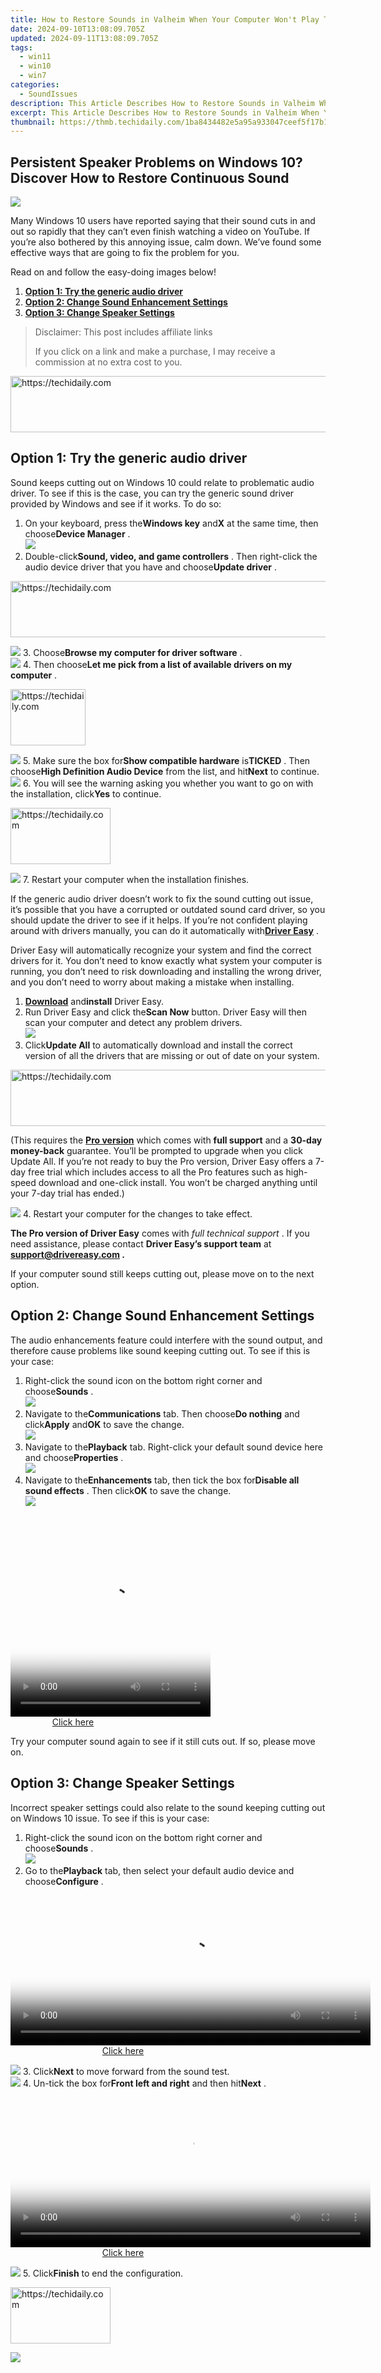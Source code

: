 ```yaml
---
title: How to Restore Sounds in Valheim When Your Computer Won't Play Them
date: 2024-09-10T13:08:09.705Z
updated: 2024-09-11T13:08:09.705Z
tags:
  - win11
  - win10
  - win7
categories:
  - SoundIssues
description: This Article Describes How to Restore Sounds in Valheim When Your Computer Won't Play Them
excerpt: This Article Describes How to Restore Sounds in Valheim When Your Computer Won't Play Them
thumbnail: https://thmb.techidaily.com/1ba8434482e5a95a933047ceef5f17b18e8ca4e1285ed40b4bdaada044e82ad5.jpg
---
```


## Persistent Speaker Problems on Windows 10? Discover How to Restore Continuous Sound

![](https://images.drivereasy.com/wp-content/uploads/2017/06/img_594a25a314e33.png)

 Many Windows 10 users have reported saying that their sound cuts in and out so rapidly that they can’t even finish watching a video on YouTube. If you’re also bothered by this annoying issue, calm down. We’ve found some effective ways that are going to fix the problem for you.

Read on and follow the easy-doing images below!

1. [**Option 1: Try the generic audio driver**](https://tools.techidaily.com/drivereasy/download/)
2. [**Option 2: Change Sound Enhancement Settings**](https://tools.techidaily.com/drivereasy/download/)
3. [**Option 3: Change Speaker Settings**](https://tools.techidaily.com/drivereasy/download/)


>  Disclaimer: This post includes affiliate links
>
>  If you click on a link and make a purchase, I may receive a commission at no extra cost to you.
>







<!-- affiliate ads begin -->
<a href="https://appsumo.8odi.net/c/5597632/2118324/7443" target="_top" id="2118324">
  <img src="//a.impactradius-go.com/display-ad/7443-2118324" border="0" alt="https://techidaily.com" width="600" height="90"/>
</a>
<img height="0" width="0" src="https://appsumo.8odi.net/i/5597632/2118324/7443" style="position:absolute;visibility:hidden;" border="0" />
<!-- affiliate ads end -->




## Option 1: Try the generic audio driver

 Sound keeps cutting out on Windows 10 could relate to problematic audio driver. To see if this is the case, you can try the generic sound driver provided by Windows and see if it works. To do so:

1. On your keyboard, press the**Windows key** and**X** at the same time, then choose**Device Manager** .  
![](https://www.drivereasy.com/wp-content/uploads/2017/06/img_594a273f85c31.png)
2. Double-click**Sound, video, and game controllers** . Then right-click the audio device driver that you have and choose**Update driver** .  




<!-- affiliate ads begin -->
<a href="https://ephamedtechinc.pxf.io/c/5597632/2137226/26400" target="_top" id="2137226">
  <img src="//a.impactradius-go.com/display-ad/26400-2137226" border="0" alt="https://techidaily.com" width="728" height="90"/>
</a>
<img height="0" width="0" src="https://ephamedtechinc.pxf.io/i/5597632/2137226/26400" style="position:absolute;visibility:hidden;" border="0" />
<!-- affiliate ads end -->




![](https://www.drivereasy.com/wp-content/uploads/2017/06/img_594a27949ffeb.png)
3. Choose**Browse my computer for driver software** .  
![](https://www.drivereasy.com/wp-content/uploads/2017/06/img_594a28445c675.png)
4. Then choose**Let me pick from a list of available drivers on my computer** .  




<!-- affiliate ads begin -->
<a href="https://aligracehair.sjv.io/c/5597632/2135350/19272" target="_top" id="2135350">
  <img src="//a.impactradius-go.com/display-ad/19272-2135350" border="0" alt="https://techidaily.com" width="120" height="90"/>
</a>
<img height="0" width="0" src="https://aligracehair.sjv.io/i/5597632/2135350/19272" style="position:absolute;visibility:hidden;" border="0" />
<!-- affiliate ads end -->




![](https://www.drivereasy.com/wp-content/uploads/2017/06/img_594a286f3d5de.png)
5. Make sure the box for**Show compatible hardware** is**TICKED** . Then choose**High Definition Audio Device** from the list, and hit**Next** to continue.  
![](https://www.drivereasy.com/wp-content/uploads/2017/06/img_594a28cccfd3f.png)
6. You will see the warning asking you whether you want to go on with the installation, click**Yes** to continue.  




<!-- affiliate ads begin -->
<a href="https://25home.pxf.io/c/5597632/2123469/16836" target="_top" id="2123469">
  <img src="//a.impactradius-go.com/display-ad/16836-2123469" border="0" alt="https://techidaily.com" width="160" height="90"/>
</a>
<img height="0" width="0" src="https://25home.pxf.io/i/5597632/2123469/16836" style="position:absolute;visibility:hidden;" border="0" />
<!-- affiliate ads end -->




![](https://www.drivereasy.com/wp-content/uploads/2017/06/img_594a294398588.png)
7. Restart your computer when the installation finishes.

 If the generic audio driver doesn’t work to fix the sound cutting out issue, it’s possible that you have a corrupted or outdated sound card driver, so you should update the driver to see if it helps. If you’re not confident playing around with drivers manually, you can do it automatically with[**Driver Easy**](https://tools.techidaily.com/drivereasy/download/) .

 Driver Easy will automatically recognize your system and find the correct drivers for it. You don’t need to know exactly what system your computer is running, you don’t need to risk downloading and installing the wrong driver, and you don’t need to worry about making a mistake when installing.

1. **[Download](https://tools.techidaily.com/drivereasy/download/)**  and**install** Driver Easy.
2. Run Driver Easy and click the**Scan Now** button. Driver Easy will then scan your computer and detect any problem drivers.  
![](https://www.drivereasy.com/wp-content/uploads/2020/10/6_0_scan-now.jpg)
3. Click**Update All** to automatically download and install the correct version of all the drivers that are missing or out of date on your system.  




<!-- affiliate ads begin -->
<a href="https://unicoeye.pxf.io/c/5597632/2121331/18498" target="_top" id="2121331">
  <img src="//a.impactradius-go.com/display-ad/18498-2121331" border="0" alt="https://techidaily.com" width="728" height="90"/>
</a>
<img height="0" width="0" src="https://unicoeye.pxf.io/i/5597632/2121331/18498" style="position:absolute;visibility:hidden;" border="0" />
<!-- affiliate ads end -->





 (This requires the **[Pro version](https://tools.techidaily.com/drivereasy/download/)**  which comes with **full support**  and a **30-day money-back**  guarantee. You’ll be prompted to upgrade when you click Update All. If you’re not ready to buy the Pro version, Driver Easy offers a 7-day free trial which includes access to all the Pro features such as high-speed download and one-click install. You won’t be charged anything until your 7-day trial has ended.)  

![](https://www.drivereasy.com/wp-content/uploads/2024/05/Reaktek-audio.jpg)
4. Restart your computer for the changes to take effect.

**The Pro version of Driver Easy** comes with _full technical support_ . If you need assistance, please contact **Driver Easy’s support team** at **[support@drivereasy.com](https://tools.techidaily.com/drivereasy/download/) .**

 If your computer sound still keeps cutting out, please move on to the next option.

## Option 2: Change Sound Enhancement Settings

 The audio enhancements feature could interfere with the sound output, and therefore cause problems like sound keeping cutting out. To see if this is your case:

1. Right-click the sound icon on the bottom right corner and choose**Sounds** .  
![](https://www.drivereasy.com/wp-content/uploads/2017/06/img_594a2ac889f4b.png)
2. Navigate to the**Communications** tab. Then choose**Do nothing** and click**Apply** and**OK** to save the change.  
![](https://www.drivereasy.com/wp-content/uploads/2017/06/img_594a2b232ba88.png)
3. Navigate to the**Playback** tab. Right-click your default sound device here and choose**Properties** .  
![](https://www.drivereasy.com/wp-content/uploads/2017/06/img_594a2ea142d3d.png)
4. Navigate to the**Enhancements** tab, then tick the box for**Disable all sound effects** . Then click**OK** to save the change.  
![](https://www.drivereasy.com/wp-content/uploads/2017/06/img_594a2f2436ccd.png)





<!-- affiliate ads begin -->
<span id="1498635">
					<video width="320" height="320" style="cursor:pointer"
           poster="//a.impactradius-go.com/display-clicktoplayimage/1498635.png"
           onclick="if(!this.playClicked){this.play();this.setAttribute('controls',true);this.playClicked=true;}">
	   <source src="//a.impactradius-go.com/display-ad/17326-1498635">
	   <img src="//a.impactradius-go.com/display-clicktoplayimage/1498635.png" style="border: none; height: 100%; width: 100%; object-fit: contain">
	</video>
	<div style="width:200px;text-align:center"><a href="javascript:window.open(decodeURIComponent('https%3A%2F%2Fancheer.sjv.io%2Fc%2F5597632%2F1498635%2F17326'), '_blank');void(0);">Click here</a></div>
</span>
<img height="0" width="0" src="https://imp.pxf.io/i/5597632/1498635/17326" style="position:absolute;visibility:hidden;" border="0" />
<!-- affiliate ads end -->




 Try your computer sound again to see if it still cuts out. If so, please move on.

## Option 3: Change Speaker Settings

 Incorrect speaker settings could also relate to the sound keeping cutting out on Windows 10 issue. To see if this is your case:

1. Right-click the sound icon on the bottom right corner and choose**Sounds** .  
![](https://www.drivereasy.com/wp-content/uploads/2017/06/img_594a2ac889f4b.png)
2. Go to the**Playback** tab, then select your default audio device and choose**Configure** .  




<!-- affiliate ads begin -->
<span id="1983472">
					<video width="576" height="240" style="cursor:pointer"
           poster="//a.impactradius-go.com/display-clicktoplayimage/1983472.png"
           onclick="if(!this.playClicked){this.play();this.setAttribute('controls',true);this.playClicked=true;}">
	   <source src="//a.impactradius-go.com/display-ad/22993-1983472">
	   <img src="//a.impactradius-go.com/display-clicktoplayimage/1983472.png" style="border: none; height: 100%; width: 100%; object-fit: contain">
	</video>
	<div style="width:360px;text-align:center"><a href="javascript:window.open(decodeURIComponent('https%3A%2F%2Fhomestyler.sjv.io%2Fc%2F5597632%2F1983472%2F22993'), '_blank');void(0);">Click here</a></div>
</span>
<img height="0" width="0" src="https://imp.pxf.io/i/5597632/1983472/22993" style="position:absolute;visibility:hidden;" border="0" />
<!-- affiliate ads end -->




![](https://www.drivereasy.com/wp-content/uploads/2017/06/img_594a2fb513a1f.png)
3. Click**Next** to move forward from the sound test.  
![](https://www.drivereasy.com/wp-content/uploads/2017/06/img_594a30155c6c0.png)
4. Un-tick the box for**Front left and right** and then hit**Next** .  




<!-- affiliate ads begin -->
<span id="1983474">
					<video width="576" height="240" style="cursor:pointer"
           poster="//a.impactradius-go.com/display-clicktoplayimage/1983474.png"
           onclick="if(!this.playClicked){this.play();this.setAttribute('controls',true);this.playClicked=true;}">
	   <source src="//a.impactradius-go.com/display-ad/22993-1983474">
	   <img src="//a.impactradius-go.com/display-clicktoplayimage/1983474.png" style="border: none; height: 100%; width: 100%; object-fit: contain">
	</video>
	<div style="width:360px;text-align:center"><a href="javascript:window.open(decodeURIComponent('https%3A%2F%2Fhomestyler.sjv.io%2Fc%2F5597632%2F1983474%2F22993'), '_blank');void(0);">Click here</a></div>
</span>
<img height="0" width="0" src="https://imp.pxf.io/i/5597632/1983474/22993" style="position:absolute;visibility:hidden;" border="0" />
<!-- affiliate ads end -->




![](https://www.drivereasy.com/wp-content/uploads/2017/06/img_594a30576b3ae.png)
5. Click**Finish** to end the configuration.  




<!-- affiliate ads begin -->
<a href="https://review-au.sjv.io/c/5597632/2098700/14409" target="_top" id="2098700">
  <img src="//a.impactradius-go.com/display-ad/14409-2098700" border="0" alt="https://techidaily.com" width="160" height="90"/>
</a>
<img height="0" width="0" src="https://review-au.sjv.io/i/5597632/2098700/14409" style="position:absolute;visibility:hidden;" border="0" />
<!-- affiliate ads end -->




![](https://www.drivereasy.com/wp-content/uploads/2017/06/img_594a30a107415.png)





<!-- affiliate ads begin -->
<span id="1975503">
					<video width="128" height="480" style="cursor:pointer"
           poster="//a.impactradius-go.com/display-clicktoplayimage/1975503.png"
           onclick="if(!this.playClicked){this.play();this.setAttribute('controls',true);this.playClicked=true;}">
	   <source src="//a.impactradius-go.com/display-ad/22993-1975503">
	   <img src="//a.impactradius-go.com/display-clicktoplayimage/1975503.png" style="border: none; height: 100%; width: 100%; object-fit: contain">
	</video>
	<div style="width:80px;text-align:center"><a href="javascript:window.open(decodeURIComponent('https%3A%2F%2Fhomestyler.sjv.io%2Fc%2F5597632%2F1975503%2F22993'), '_blank');void(0);">Click here</a></div>
</span>
<img height="0" width="0" src="https://imp.pxf.io/i/5597632/1975503/22993" style="position:absolute;visibility:hidden;" border="0" />
<!-- affiliate ads end -->




 Try to play audio with your computer again to see if the sound still cuts out.

 Hope one of the fixes above helps to fix the sound keeps cutting out on Windows 10 problem for you. If you have any other suggestions, please feel free to leave a comment below.

* [Audio](https://tools.techidaily.com/drivereasy/download/)
* [sound](https://tools.techidaily.com/drivereasy/download/)
* [volume](https://tools.techidaily.com/drivereasy/download/)

<ins class="adsbygoogle"
     style="display:block"
     data-ad-format="autorelaxed"
     data-ad-client="ca-pub-7571918770474297"
     data-ad-slot="1223367746"></ins>



<ins class="adsbygoogle"
     style="display:block"
     data-ad-client="ca-pub-7571918770474297"
     data-ad-slot="8358498916"
     data-ad-format="auto"
     data-full-width-responsive="true"></ins>





<span class="atpl-alsoreadstyle">Also read:</span>
<div><ul>
<li><a href="https://video-screen-grab.techidaily.com/new-a-concise-guide-to-speedy-mac-screen-capture-for-2024/"><u>[New] A Concise Guide to Speedy Mac Screen Capture for 2024</u></a></li>
<li><a href="https://youtube-stream.techidaily.com/new-raising-awareness-with-youtubes-cc-membership-tips-for-view-growth/"><u>[New] Raising Awareness with YouTube's CC Membership Tips for View Growth</u></a></li>
<li><a href="https://sound-issues.techidaily.com/solved-realtek-microphone-not-working/"><u>[Solved] Realtek Microphone Not Working</u></a></li>
<li><a href="https://twitter-videos.techidaily.com/updated-alter-twitter-video-headline-image-for-2024/"><u>[Updated] Alter Twitter Video Headline Image for 2024</u></a></li>
<li><a href="https://extra-information.techidaily.com/updated-clearview-resolution-amplifier-cross-platform-edition/"><u>[Updated] ClearView Resolution Amplifier Cross-Platform Edition</u></a></li>
<li><a href="https://instagram-clips.techidaily.com/updated-crack-your-smile-with-these-laughing-and-tearful-ig-meme-pages/"><u>[Updated] Crack Your Smile with These Laughing & Tearful IG Meme Pages</u></a></li>
<li><a href="https://desktop-recording.techidaily.com/updated-expert-guide-streaming-and-saving-hulu-seasons-flawlessly/"><u>[Updated] Expert Guide Streaming and Saving Hulu Seasons Flawlessly</u></a></li>
<li><a href="https://discord-videos.techidaily.com/updated-in-2024-avoiding-triggers-exiting-with-ease-from-discord-servers/"><u>[Updated] In 2024, Avoiding Triggers Exiting with Ease From Discord Servers</u></a></li>
<li><a href="https://screen-recording.techidaily.com/updated-in-2024-critics-choice-best-5-web-recording-applications/"><u>[Updated] In 2024, Critics' Choice Best 5 Web Recording Applications</u></a></li>
<li><a href="https://fox-glue.techidaily.com/updated-key-20-free-pubg-thumbnail-collections/"><u>[Updated] Key 20 Free PUBG Thumbnail Collections</u></a></li>
<li><a href="https://vp-tips.techidaily.com/updated-melodic-merge-the-journey-through-crossfading/"><u>[Updated] Melodic Merge The Journey Through Crossfading</u></a></li>
<li><a href="https://on-screen-recording.techidaily.com/10plus-proven-methods-to-enhance-zoom-session-captures/"><u>10+ Proven Methods to Enhance Zoom Session Captures</u></a></li>
<li><a href="https://extra-resources.techidaily.com/2024-approved-boosting-low-light-iphone-video-quality/"><u>2024 Approved Boosting Low-Light iPhone Video Quality</u></a></li>
<li><a href="https://sound-issues.techidaily.com/1723016235544-apex-legends-audio-dilemma-heres-how-you-can-fix-your-voice-chat-woes/"><u>Apex Legends Audio Dilemma? Here's How You Can Fix Your Voice Chat Woes</u></a></li>
<li><a href="https://sound-issues.techidaily.com/1723016551536-bluetooth-sound-sync-problems-overcome-them-in-seconds/"><u>Bluetooth Sound Sync Problems? Overcome Them in Seconds!</u></a></li>
<li><a href="https://sound-issues.techidaily.com/bypassing-sound-barriers-addressing-zooms-microphone-malfunctions-on-microsofts-latest-operating-systems/"><u>Bypassing Sound Barriers: Addressing Zoom's Microphone Malfunctions on Microsoft's Latest Operating Systems</u></a></li>
<li><a href="https://sound-issues.techidaily.com/clarifying-the-silence-effective-ways-to-restore-sound-with-your-conexant-smartaudio-hd-and-windows-10/"><u>Clarifying the Silence: Effective Ways to Restore Sound with Your Conexant SmartAudio HD and Windows 10</u></a></li>
<li><a href="https://extra-tips.techidaily.com/comprehensive-directory-of-premium-tamil-ringtone-downloads-for-2024/"><u>Comprehensive Directory of Premium Tamil Ringtone Downloads for 2024</u></a></li>
<li><a href="https://buynow-marvelous.techidaily.com/cost-effective-audio-tech-for-the-road-truckers-budget-bluetooth-headset-review/"><u>Cost-Effective Audio Tech for the Road: Truckers’ Budget Bluetooth Headset Review</u></a></li>
<li><a href="https://sound-issues.techidaily.com/diy-repair-making-your-razer-blackshark-v2-microphone-function-properly/"><u>DIY Repair: Making Your Razer Blackshark V2 Microphone Function Properly</u></a></li>
<li><a href="https://phone-solutions.techidaily.com/easy-steps-to-recover-deleted-videos-from-redmi-note-13-proplus-5g-by-fonelab-android-recover-video/"><u>Easy steps to recover deleted videos from Redmi Note 13 Pro+ 5G</u></a></li>
<li><a href="https://sound-issues.techidaily.com/effective-fixes-for-insufficient-volume-from-speakers-in-windows-10/"><u>Effective Fixes for Insufficient Volume From Speakers in Windows 10</u></a></li>
<li><a href="https://sound-issues.techidaily.com/effective-solutions-when-your-steelseries-arctis-7-microphone-stops-working/"><u>Effective Solutions When Your SteelSeries Arctis 7 Microphone Stops Working</u></a></li>
<li><a href="https://sound-issues.techidaily.com/effective-ways-to-correct-skype-volume-glitches-instantly/"><u>Effective Ways to Correct Skype Volume Glitches Instantly</u></a></li>
<li><a href="https://sound-issues.techidaily.com/expert-advice-repairing-a-disconnected-realtek-high-definition-audio-setup/"><u>Expert Advice: Repairing a Disconnected Realtek High Definition Audio Setup</u></a></li>
<li><a href="https://sound-issues.techidaily.com/expert-tips-to-fix-a-non-functioning-logitech-g-pro-x-microphone/"><u>Expert Tips to Fix a Non-Functioning Logitech G Pro X Microphone</u></a></li>
<li><a href="https://sound-issues.techidaily.com/five-proven-methods-to-rectify-your-audacitys-sound-device-issue-solution-guide/"><u>Five Proven Methods to Rectify Your Audacity's Sound Device Issue [Solution Guide]</u></a></li>
<li><a href="https://sound-issues.techidaily.com/fix-guide-enabling-unseen-headphones-detection-on-windows-11-media-player/"><u>Fix Guide: Enabling Unseen Headphones Detection on Windows 11 Media Player</u></a></li>
<li><a href="https://sound-issues.techidaily.com/fixing-bluetooth-delay-fast-and-simple-solutions/"><u>Fixing Bluetooth Delay: Fast and Simple Solutions</u></a></li>
<li><a href="https://sound-issues.techidaily.com/fixing-issues-how-to-troubleshoot-your-razer-kraken-microphone/"><u>Fixing Issues: How to Troubleshoot Your Razer Kraken Microphone</u></a></li>
<li><a href="https://hardware-updates.techidaily.com/free-driver-update-pack-for-windows-8s-amd-radeon-hd-graphics-card/"><u>Free Driver Update Pack for Windows 8'S AMD Radeon HD Graphics Card</u></a></li>
<li><a href="https://win-amazing.techidaily.com/hassle-free-installation-of-hp-envy-5055-drivers/"><u>Hassle-Free Installation of HP Envy 5055 Drivers</u></a></li>
<li><a href="https://change-location.techidaily.com/how-can-i-catch-the-regional-pokemon-without-traveling-on-samsung-galaxy-m54-5g-drfone-by-drfone-virtual-android/"><u>How Can I Catch the Regional Pokémon without Traveling On Samsung Galaxy M54 5G | Dr.fone</u></a></li>
<li><a href="https://sim-unlock.techidaily.com/how-to-check-if-your-motorola-edge-40-is-unlocked-by-drfone-android/"><u>How To Check if Your Motorola Edge 40 Is Unlocked</u></a></li>
<li><a href="https://fake-location.techidaily.com/how-to-fake-gps-on-honor-magic-v2-for-mobile-legends-drfone-by-drfone-virtual-android/"><u>How To Fake GPS On Honor Magic V2 For Mobile Legends? | Dr.fone</u></a></li>
<li><a href="https://sound-issues.techidaily.com/how-to-fix-a-broken-or-unresponsive-turtle-beach-elite-atlas-microphone/"><u>How to Fix a Broken or Unresponsive Turtle Beach Elite Atlas Microphone</u></a></li>
<li><a href="https://sound-issues.techidaily.com/how-to-fix-idt-hd-audio-driver-problems-for-windows-11-users/"><u>How to Fix IDT HD Audio Driver Problems for Windows 11 Users</u></a></li>
<li><a href="https://sound-issues.techidaily.com/how-to-fix-silent-speakers-even-when-they-are-attached-in-windows-os/"><u>How to Fix Silent Speakers Even When They Are Attached in Windows OS</u></a></li>
<li><a href="https://screen-mirror.techidaily.com/in-2024-8-best-apps-for-screen-mirroring-realme-10t-5g-pc-drfone-by-drfone-android/"><u>In 2024, 8 Best Apps for Screen Mirroring Realme 10T 5G PC | Dr.fone</u></a></li>
<li><a href="https://facebook-videos.techidaily.com/in-2024-guide-to-disable-facebook-broadcasts-mobiledesktop/"><u>In 2024, Guide to Disable Facebook Broadcasts, Mobile/Desktop</u></a></li>
<li><a href="https://extra-approaches.techidaily.com/in-2024-meme-mastery-top-ten-designs-to-share-scream-and-chortle/"><u>In 2024, Meme Mastery Top Ten Designs to Share, Scream & Chortle</u></a></li>
<li><a href="https://facebook-video-files.techidaily.com/optimize-profitability-the-science-behind-high-roi-fb-animatons/"><u>Optimize Profitability The Science Behind High-ROI FB Animatons</u></a></li>
<li><a href="https://sound-issues.techidaily.com/1723015947171-resolve-your-fortnite-voice-communication-problems-in-no-time/"><u>Resolve Your Fortnite Voice Communication Problems in No Time</u></a></li>
<li><a href="https://sound-issues.techidaily.com/solve-computer-sound-failures-in-minutes-with-these-tips/"><u>Solve Computer Sound Failures in Minutes with These Tips</u></a></li>
<li><a href="https://sound-issues.techidaily.com/step-by-step-diy-fixes-to-restore-speaker-functionality-on-your-personal-computer/"><u>Step-by-Step DIY Fixes to Restore Speaker Functionality on Your Personal Computer</u></a></li>
<li><a href="https://sound-issues.techidaily.com/step-by-step-guide-how-to-fix-an-unresponsive-mic-in-your-headset/"><u>Step-by-Step Guide: How to Fix an Unresponsive Mic in Your Headset</u></a></li>
<li><a href="https://sound-issues.techidaily.com/step-by-step-repair-tips-for-razer-headset-not-detected-by-windowspc/"><u>Step-by-Step Repair Tips for Razer Headset Not Detected by Windows/PC</u></a></li>
<li><a href="https://sound-issues.techidaily.com/step-by-step-solution-for-google-meet-microphone-malfunction-on-win11win10/"><u>Step-by-Step Solution for Google Meet Microphone Malfunction on Win11/Win10</u></a></li>
<li><a href="https://sound-issues.techidaily.com/step-by-step-solutions-for-when-your-tozo-t6-device-fails-in-windows-11-environments/"><u>Step-by-Step Solutions for When Your Tozo T6 Device Fails in Windows 11 Environments</u></a></li>
<li><a href="https://some-skills.techidaily.com/the-complete-windows-10-know-how-reference-for-2024/"><u>The Complete WINDOWS 10 Know-How Reference for 2024</u></a></li>
<li><a href="https://sound-issues.techidaily.com/1723015327796-the-problems-behind-us-play-games-and-stream-sound-on-discord-effectively/"><u>The Problem's Behind Us! Play Games and Stream Sound on Discord Effectively</u></a></li>
<li><a href="https://techtrends.techidaily.com/the-ultimate-tutorial-for-using-imessage-on-non-apple-smartphones/"><u>The Ultimate Tutorial for Using iMessage on Non-Apple Smartphones</u></a></li>
<li><a href="https://sound-issues.techidaily.com/1723016831197-trouble-with-your-logitech-g933-mic-follow-these-steps-to-fix-it/"><u>Trouble with Your Logitech G933 Mic? Follow These Steps to Fix It</u></a></li>
<li><a href="https://sound-issues.techidaily.com/1723016772611-trouble-with-your-speakers-solve-windows-10s-cut-out-sounds-here/"><u>Trouble with Your Speakers? Solve Windows 10'S Cut-Out Sounds Here</u></a></li>
<li><a href="https://sound-issues.techidaily.com/trouble-with-your-turtle-beach-microphone-heres-how-to-restore-functionality/"><u>Trouble with Your Turtle Beach Microphone? Here's How to Restore Functionality</u></a></li>
<li><a href="https://sound-issues.techidaily.com/troubleshooting-and-resolving-loudspeaker-issues-in-modern-windows-operating-environments/"><u>Troubleshooting and Resolving Loudspeaker Issues in Modern Windows Operating Environments</u></a></li>
<li><a href="https://sound-issues.techidaily.com/troubleshooting-device-usage-conflicts-with-hdmi-functionality/"><u>Troubleshooting Device Usage Conflicts with HDMI Functionality</u></a></li>
<li><a href="https://sound-issues.techidaily.com/troubleshooting-guide-how-to-fix-a-non-functioning-mic-on-skype-for-windows-10-users/"><u>Troubleshooting Guide: How to Fix a Non-Functioning Mic on Skype for Windows 10 Users</u></a></li>
<li><a href="https://sound-issues.techidaily.com/troubleshooting-guide-how-to-repair-turtle-beach-elite-atlas-headset-microphone-issues/"><u>Troubleshooting Guide: How to Repair Turtle Beach Elite Atlas Headset Microphone Issues</u></a></li>
<li><a href="https://sound-issues.techidaily.com/troubleshooting-guide-razer-blackshark-v2-mic-failure-resolution/"><u>Troubleshooting Guide: Razer Blackshark V2 Mic Failure Resolution</u></a></li>
<li><a href="https://sound-issues.techidaily.com/troubleshooting-idt-hd-audio-codec-setup-for-windows-11-users/"><u>Troubleshooting IDT HD Audio Codec Setup for Windows 11 Users</u></a></li>
<li><a href="https://sound-issues.techidaily.com/troubleshooting-tips-solving-windows-11s-audio-problems-easily/"><u>Troubleshooting Tips: Solving Windows 11'S Audio Problems Easily</u></a></li>
<li><a href="https://sound-issues.techidaily.com/turtle-beach-elite-atlas-solutions-for-mic-failure-and-audio-problems/"><u>Turtle Beach Elite Atlas: Solutions for Mic Failure & Audio Problems</u></a></li>
<li><a href="https://sound-issues.techidaily.com/uncover-why-and-how-to-make-your-headphones-visible-on-windows-10s-playback-menu/"><u>Uncover Why and How to Make Your Headphones Visible on Windows 10'S Playback Menu</u></a></li>
<li><a href="https://android-unlock.techidaily.com/universal-unlock-pattern-for-vivo-y78t-by-drfone-android/"><u>Universal Unlock Pattern for Vivo Y78t</u></a></li>
<li><a href="https://techidaily.com/unlock-age-old-wisdom-effortlessly-send-documents-from-pc-to-mobile-device/"><u>Unlock Age-Old Wisdom: Effortlessly Send Documents From PC to Mobile Device</u></a></li>
<li><a href="https://win-forum.techidaily.com/unlock-remote-power-on-features-with-this-how-to-on-wake-on-lan-in-windows-11/"><u>Unlock Remote Power On Features with This How-To on Wake-on-LAN in Windows 11</u></a></li>
<li><a href="https://extra-lessons.techidaily.com/virtual-horizon-rigging-arrays/"><u>Virtual Horizon Rigging Arrays</u></a></li>
<li><a href="https://sound-issues.techidaily.com/why-isnt-my-logitech-webcam-mic-functioning-solutions-inside/"><u>Why Isn't My Logitech Webcam Mic Functioning? Solutions Inside!</u></a></li>
</ul></div>




